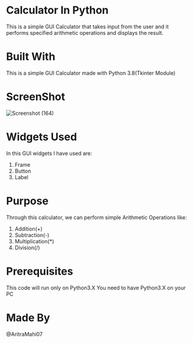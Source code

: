 # Calculator In Python
This is a simple GUI Calculator that takes input from the user and it performs specified arithmetic operations and displays the result.

# Built With
This is a simple GUI Calculator made with Python 3.8(Tkinter Module)

# ScreenShot
![Screenshot (164)](https://github.com/AritraMahi07/Calculator/assets/138608319/19fc8283-d54b-4f99-9a42-b8da41adf754)

# Widgets Used
In this GUI widgets I have used are:
1. Frame
2. Button
3. Label

# Purpose
Through this calculator, we can perform simple Arithmetic Operations like:

1. Addition(+)
2. Subtraction(-)
3.  Multiplication(*)
4.  Division(/)

# Prerequisites
This code will run only on Python3.X You need to have Python3.X on your PC

# Made By
@AritraMahi07


